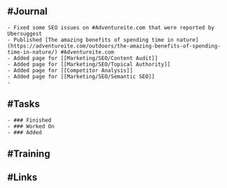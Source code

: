 ## #Journal
	- Fixed some SEO issues on #Adventureite.com that were reported by Ubersuggest
	- Published [The amazing benefits of spending time in nature](https://adventureite.com/outdoors/the-amazing-benefits-of-spending-time-in-nature/) #Adventureite.com
	- Added page for [[Marketing/SEO/Content Audit]]
	- Added page for [[Marketing/SEO/Topical Authority]]
	- Added page for [[Competitor Analysis]]
	- Added page for [[Marketing/SEO/Semantic SEO]]
	-
## #Tasks
	- ### Finished
	- ### Worked On
	- ### Added
## #Training
## #Links